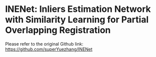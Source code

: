 # INENet: Inliers Estimation Network with Similarity Learning for Partial Overlapping Registration
Please refer to the original Github link:<br>
https://github.com/superYuezhang/INENet
